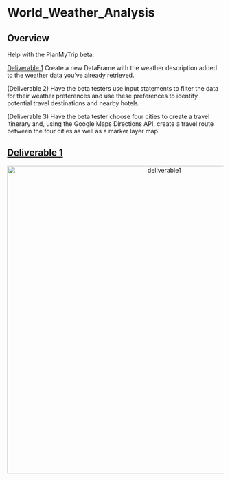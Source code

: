 # World_Weather_Analysis
## Overview
Help with the PlanMyTrip beta:

  [Deliverable 1](https://github.com/jzebker/World_Weather_Analysis/tree/main/weather_database) Create a new DataFrame with the weather description added to the weather data you’ve already retrieved.
  
  (Deliverable 2) Have the beta testers use input statements to filter the data for their weather preferences and use these preferences to identify potential travel destinations and nearby hotels.
  
  (Deliverable 3) Have the beta tester choose four cities to create a travel itinerary and, using the Google Maps Directions API, create a travel route between the four cities as well as a marker layer map.
  
## [Deliverable 1](https://github.com/jzebker/World_Weather_Analysis/tree/main/weather_database)
<p align="center">
  <img width="716" alt="deliverable1" src="https://user-images.githubusercontent.com/84994321/126562427-b5815dd6-42dd-4031-94df-aea1952d90de.png">
</p>
